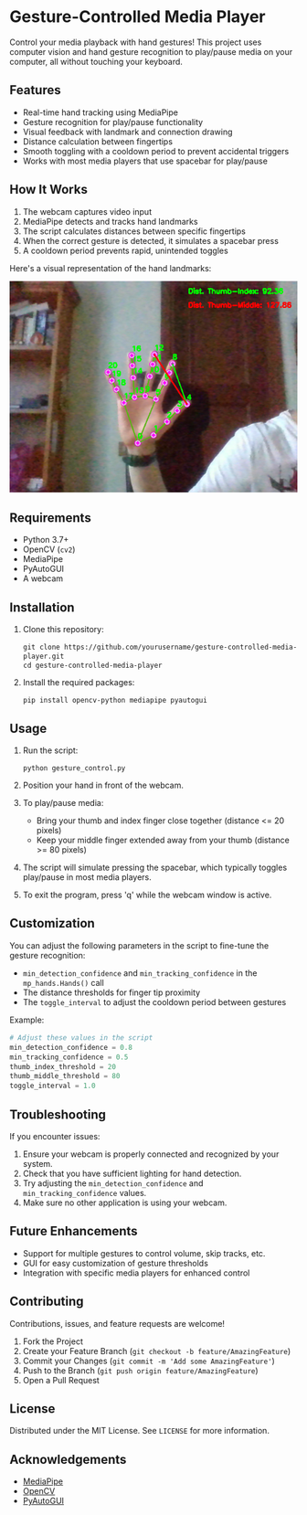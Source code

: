 # Gesture-Controlled Media Player

Control your media playback with hand gestures! This project uses computer vision and hand gesture recognition to play/pause media on your computer, all without touching your keyboard.



## Features

- Real-time hand tracking using MediaPipe
- Gesture recognition for play/pause functionality
- Visual feedback with landmark and connection drawing
- Distance calculation between fingertips
- Smooth toggling with a cooldown period to prevent accidental triggers
- Works with most media players that use spacebar for play/pause

## How It Works

1. The webcam captures video input
2. MediaPipe detects and tracks hand landmarks
3. The script calculates distances between specific fingertips
4. When the correct gesture is detected, it simulates a spacebar press
5. A cooldown period prevents rapid, unintended toggles

Here's a visual representation of the hand landmarks:

![Hand Landmarks](handGesture.png)

## Requirements

- Python 3.7+
- OpenCV (`cv2`)
- MediaPipe
- PyAutoGUI
- A webcam

## Installation

1. Clone this repository:
   ```
   git clone https://github.com/yourusername/gesture-controlled-media-player.git
   cd gesture-controlled-media-player
   ```

2. Install the required packages:
   ```
   pip install opencv-python mediapipe pyautogui
   ```

## Usage

1. Run the script:
   ```
   python gesture_control.py
   ```

2. Position your hand in front of the webcam.

3. To play/pause media:
   - Bring your thumb and index finger close together (distance <= 20 pixels)
   - Keep your middle finger extended away from your thumb (distance >= 80 pixels)

4. The script will simulate pressing the spacebar, which typically toggles play/pause in most media players.

5. To exit the program, press 'q' while the webcam window is active.


## Customization

You can adjust the following parameters in the script to fine-tune the gesture recognition:

- `min_detection_confidence` and `min_tracking_confidence` in the `mp_hands.Hands()` call
- The distance thresholds for finger tip proximity
- The `toggle_interval` to adjust the cooldown period between gestures

Example:

```python
# Adjust these values in the script
min_detection_confidence = 0.8
min_tracking_confidence = 0.5
thumb_index_threshold = 20
thumb_middle_threshold = 80
toggle_interval = 1.0
```

## Troubleshooting

If you encounter issues:

1. Ensure your webcam is properly connected and recognized by your system.
2. Check that you have sufficient lighting for hand detection.
3. Try adjusting the `min_detection_confidence` and `min_tracking_confidence` values.
4. Make sure no other application is using your webcam.

## Future Enhancements

- Support for multiple gestures to control volume, skip tracks, etc.
- GUI for easy customization of gesture thresholds
- Integration with specific media players for enhanced control

## Contributing

Contributions, issues, and feature requests are welcome!

1. Fork the Project
2. Create your Feature Branch (`git checkout -b feature/AmazingFeature`)
3. Commit your Changes (`git commit -m 'Add some AmazingFeature'`)
4. Push to the Branch (`git push origin feature/AmazingFeature`)
5. Open a Pull Request

## License

Distributed under the MIT License. See `LICENSE` for more information.

## Acknowledgements

- [MediaPipe](https://mediapipe.dev/)
- [OpenCV](https://opencv.org/)
- [PyAutoGUI](https://pyautogui.readthedocs.io/)

